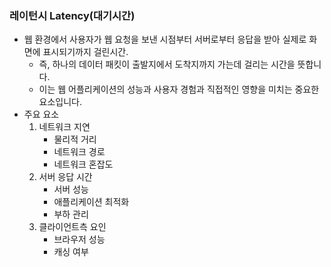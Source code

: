 ### 레이턴시 Latency(대기시간)
- 웹 환경에서 사용자가 웹 요청을 보낸 시점부터 서버로부터 응답을 받아 실제로 화면에 표시되기까지 걸린시간.
    - 즉, 하나의 데이터 패킷이 출발지에서 도착지까지 가는데 걸리는 시간을 뜻합니다.
    - 이는 웹 어플리케이션의 성능과 사용자 경험과 직접적인 영향을 미치는 중요한 요소입니다.
- 주요 요소
    1. 네트워크 지연
        - 물리적 거리
        - 네트워크 경로
        - 네트워크 혼잡도
    2. 서버 응답 시간
        - 서버 성능
        - 애플리케이션 최적화
        - 부하 관리
    3. 클라이언트측 요인
        - 브라우저 성능
        - 캐싱 여부